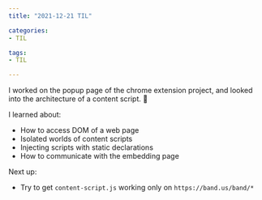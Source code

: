 ```yaml
---
title: "2021-12-21 TIL"

categories: 
- TIL

tags:
- TIL

---
```


I worked on the popup page of the chrome extension project, and looked into the architecture of a content script. 🚗

I learned about:

- How to access DOM of a web page
- Isolated worlds of content scripts
- Injecting scripts with static declarations
- How to communicate with the embedding page

Next up:

- Try to get `content-script.js` working only on `https://band.us/band/*`
